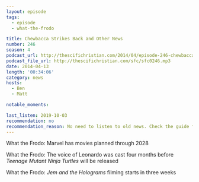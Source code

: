```yaml
---
layout: episode
tags:
  - episode
  - what-the-frodo

title: Chewbacca Strikes Back and Other News
number: 246
season: 4
podcast_url: http://thescifichristian.com/2014/04/episode-246-chewbacca-strikes-back-and-other-news/
podcast_file_url: http://thescifichristian.com/sfc/sfc0246.mp3
date: 2014-04-13
length: '00:34:06'
category: news
hosts:
  - Ben
  - Matt

notable_moments: 

last_listen: 2019-10-03
recommendation: no
recommendation_reason: No need to listen to old news. Check the guide for what's interesting in hindsight.
---
```


What the Frodo: Marvel has movies planned through 2028

What the Frodo: The voice of Leonardo was cast four months before <i class="work-title">Teenage Mutant Ninja Turtles</i> will be released

What the Frodo: <i class="work-title">Jem and the Holograms</i> filming starts in three weeks